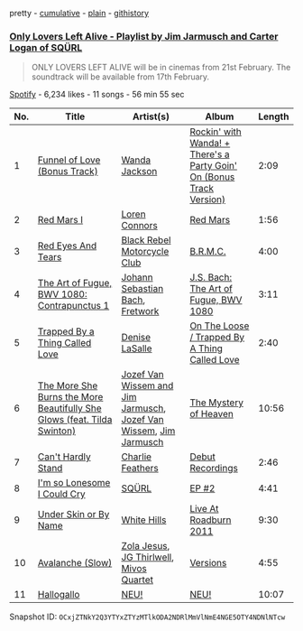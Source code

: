 pretty - [cumulative](/playlists/cumulative/0YX4v2yeHtc1Dz43CYfZub.md) - [plain](/playlists/plain/0YX4v2yeHtc1Dz43CYfZub) - [githistory](https://github.githistory.xyz/mackorone/spotify-playlist-archive/blob/main/playlists/plain/0YX4v2yeHtc1Dz43CYfZub)

### [Only Lovers Left Alive \- Playlist by Jim Jarmusch and Carter Logan of SQÜRL](https://open.spotify.com/playlist/0YX4v2yeHtc1Dz43CYfZub)

> ONLY LOVERS LEFT ALIVE will be in cinemas from 21st February\. The soundtrack will be available from 17th February.

[Spotify](https://open.spotify.com/user/spotify) - 6,234 likes - 11 songs - 56 min 55 sec

| No. | Title | Artist(s) | Album | Length |
|---|---|---|---|---|
| 1 | [Funnel of Love \(Bonus Track\)](https://open.spotify.com/track/56Q5bhJLNJa3I9nAByiZd1) | [Wanda Jackson](https://open.spotify.com/artist/5ZKMPRDHc7qElVJFh3uRqB) | [Rockin' with Wanda! + There's a Party Goin' On \(Bonus Track Version\)](https://open.spotify.com/album/3zvXcbuUy4YuOwWWC9ESYb) | 2:09 |
| 2 | [Red Mars I](https://open.spotify.com/track/0AK0FD89YWidzJzzkIkWim) | [Loren Connors](https://open.spotify.com/artist/0Ovok6Sv05ajU7frIiAR0l) | [Red Mars](https://open.spotify.com/album/0py888G7caEMpLOVzxSrcJ) | 1:56 |
| 3 | [Red Eyes And Tears](https://open.spotify.com/track/3pvTTAniXOLKWWtXn5sViP) | [Black Rebel Motorcycle Club](https://open.spotify.com/artist/1tpXaFf2F55E7kVJON4j4G) | [B.R.M.C.](https://open.spotify.com/album/5abOBUmWegGxl1YUi28ovw) | 4:00 |
| 4 | [The Art of Fugue, BWV 1080: Contrapunctus 1](https://open.spotify.com/track/442zbdBZpIEOIM87JTVwcg) | [Johann Sebastian Bach](https://open.spotify.com/artist/5aIqB5nVVvmFsvSdExz408), [Fretwork](https://open.spotify.com/artist/4Ld6KhVOGRdto6GPGRdAhx) | [J.S\. Bach: The Art of Fugue, BWV 1080](https://open.spotify.com/album/0P5tFIBL8VDtQoP65dNLr7) | 3:11 |
| 5 | [Trapped By a Thing Called Love](https://open.spotify.com/track/4PdnMQMZFrzfnSMGhmMnGx) | [Denise LaSalle](https://open.spotify.com/artist/0GVO1kqJHVxOarPgex9K15) | [On The Loose / Trapped By A Thing Called Love](https://open.spotify.com/album/4kqVTlNuiKIcs4SiESC8nY) | 2:40 |
| 6 | [The More She Burns the More Beautifully She Glows \(feat\. Tilda Swinton\)](https://open.spotify.com/track/2tYEQzTqmf30l1gaLwLPNE) | [Jozef Van Wissem and Jim Jarmusch](https://open.spotify.com/artist/3fSbBzEDKAyFiaHMfk8GCQ), [Jozef Van Wissem](https://open.spotify.com/artist/1mC0FqPLboQUFfxYuthfdn), [Jim Jarmusch](https://open.spotify.com/artist/7uwCnAgRDUzftIAkJDFfdy) | [The Mystery of Heaven](https://open.spotify.com/album/6N8RtTHx9kdshBU24bY6w4) | 10:56 |
| 7 | [Can't Hardly Stand](https://open.spotify.com/track/6pvcLSybw3qzYyMgREfIaO) | [Charlie Feathers](https://open.spotify.com/artist/2EcNV0nlF6f6ZDtJJG2vKN) | [Debut Recordings](https://open.spotify.com/album/6Miad89tSouoxfeIIllEHW) | 2:46 |
| 8 | [I'm so Lonesome I Could Cry](https://open.spotify.com/track/4nSBtYK3vNVJ0V0lafDguJ) | [SQÜRL](https://open.spotify.com/artist/1UXCB5V3DpKjiTGkVodQYA) | [EP \#2](https://open.spotify.com/album/43RIGbGWjCCgxkQ8JnYGKv) | 4:41 |
| 9 | [Under Skin or By Name](https://open.spotify.com/track/6dQZRdkxQmxl8hZyVNbYS5) | [White Hills](https://open.spotify.com/artist/0ttvGAnfEC6KZLrljUdIyX) | [Live At Roadburn 2011](https://open.spotify.com/album/1fE5HCsMrSuCs0QhAMk9P6) | 9:30 |
| 10 | [Avalanche \(Slow\)](https://open.spotify.com/track/3DNqd6qoi8mwe0ROgQupP7) | [Zola Jesus](https://open.spotify.com/artist/78OKNrjc3BvniYTqvpOp6P), [JG Thirlwell](https://open.spotify.com/artist/50ltjTwfFz7h59pSAvxJeB), [Mivos Quartet](https://open.spotify.com/artist/4K3g1qJ73PGZgIQgAcgjQj) | [Versions](https://open.spotify.com/album/0A9pNEPGVCvpdgD7zYEck1) | 4:55 |
| 11 | [Hallogallo](https://open.spotify.com/track/5ten0WtejUB4F0lGVFStyE) | [NEU!](https://open.spotify.com/artist/2CqEOngQOOMstJupNn6Hmf) | [NEU!](https://open.spotify.com/album/217KPSzsO021HXtXJI2G11) | 10:07 |

Snapshot ID: `OCxjZTNkY2Q3YTYxZTYzMTlkODA2NDRlMmVlNmE4NGE5OTY4NDNlNTcw`
